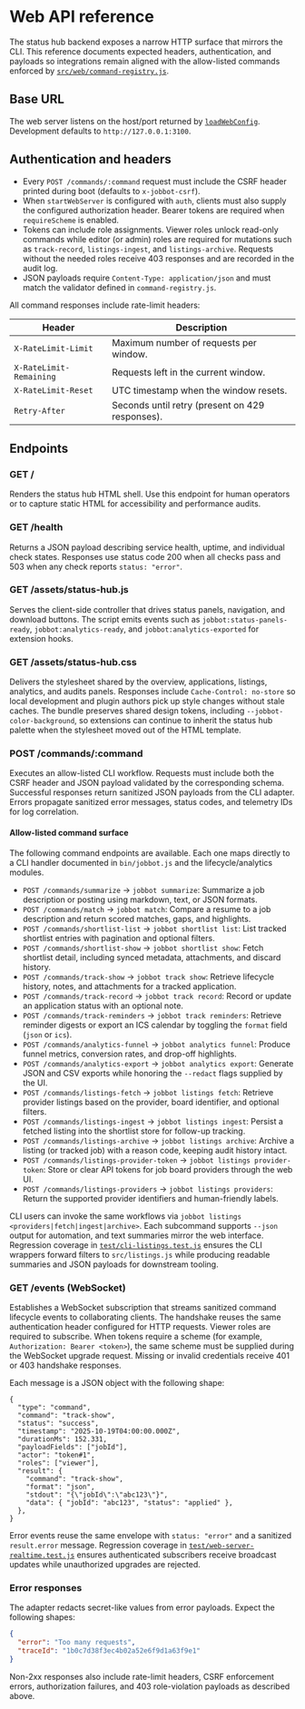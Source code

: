 # Web API reference

The status hub backend exposes a narrow HTTP surface that mirrors the CLI. This reference documents
expected headers, authentication, and payloads so integrations remain aligned with the allow-listed
commands enforced by [`src/web/command-registry.js`](../src/web/command-registry.js).

## Base URL

The web server listens on the host/port returned by
[`loadWebConfig`](../src/web/config.js). Development defaults to `http://127.0.0.1:3100`.

## Authentication and headers

- Every `POST /commands/:command` request must include the CSRF header printed during boot
  (defaults to `x-jobbot-csrf`).
- When `startWebServer` is configured with `auth`, clients must also supply the configured
  authorization header. Bearer tokens are required when `requireScheme` is enabled.
- Tokens can include role assignments. Viewer roles unlock read-only commands while editor (or
  admin) roles are required for mutations such as `track-record`, `listings-ingest`, and
  `listings-archive`. Requests without the needed roles receive 403 responses and are recorded in the
  audit log.
- JSON payloads require `Content-Type: application/json` and must match the validator defined in
  `command-registry.js`.

All command responses include rate-limit headers:

| Header                  | Description                                     |
| ----------------------- | ----------------------------------------------- |
| `X-RateLimit-Limit`     | Maximum number of requests per window.          |
| `X-RateLimit-Remaining` | Requests left in the current window.            |
| `X-RateLimit-Reset`     | UTC timestamp when the window resets.           |
| `Retry-After`           | Seconds until retry (present on 429 responses). |

## Endpoints

### GET /

Renders the status hub HTML shell. Use this endpoint for human operators or to capture static HTML
for accessibility and performance audits.

### GET /health

Returns a JSON payload describing service health, uptime, and individual check states. Responses use
status code 200 when all checks pass and 503 when any check reports `status: "error"`.

### GET /assets/status-hub.js

Serves the client-side controller that drives status panels, navigation, and download buttons. The
script emits events such as `jobbot:status-panels-ready`, `jobbot:analytics-ready`, and
`jobbot:analytics-exported` for extension hooks.

### GET /assets/status-hub.css

Delivers the stylesheet shared by the overview, applications, listings, analytics, and audits
panels. Responses include `Cache-Control: no-store` so local development and plugin authors pick up
style changes without stale caches. The bundle preserves shared design tokens, including
`--jobbot-color-background`, so extensions can continue to inherit the status hub palette when the
stylesheet moved out of the HTML template.

### POST /commands/:command

Executes an allow-listed CLI workflow. Requests must include both the CSRF header and JSON payload
validated by the corresponding schema. Successful responses return sanitized JSON payloads from the
CLI adapter. Errors propagate sanitized error messages, status codes, and telemetry IDs for log
correlation.

#### Allow-listed command surface

The following command endpoints are available. Each one maps directly to a CLI handler documented in
`bin/jobbot.js` and the lifecycle/analytics modules.

- `POST /commands/summarize` → `jobbot summarize`: Summarize a job description or posting using
  markdown, text, or JSON formats.
- `POST /commands/match` → `jobbot match`: Compare a resume to a job description and return scored
  matches, gaps, and highlights.
- `POST /commands/shortlist-list` → `jobbot shortlist list`: List tracked shortlist entries with
  pagination and optional filters.
- `POST /commands/shortlist-show` → `jobbot shortlist show`: Fetch shortlist detail, including synced
  metadata, attachments, and discard history.
- `POST /commands/track-show` → `jobbot track show`: Retrieve lifecycle history, notes, and
  attachments for a tracked application.
- `POST /commands/track-record` → `jobbot track record`: Record or update an application status with
  an optional note.
- `POST /commands/track-reminders` → `jobbot track reminders`: Retrieve reminder digests or export an
  ICS calendar by toggling the `format` field (`json` or `ics`).
- `POST /commands/analytics-funnel` → `jobbot analytics funnel`: Produce funnel metrics, conversion
  rates, and drop-off highlights.
- `POST /commands/analytics-export` → `jobbot analytics export`: Generate JSON and CSV exports while
  honoring the `--redact` flags supplied by the UI.
- `POST /commands/listings-fetch` → `jobbot listings fetch`: Retrieve provider listings based on the
  provider, board identifier, and optional filters.
- `POST /commands/listings-ingest` → `jobbot listings ingest`: Persist a fetched listing into the
  shortlist store for follow-up tracking.
- `POST /commands/listings-archive` → `jobbot listings archive`: Archive a listing (or tracked job)
  with a reason code, keeping audit history intact.
- `POST /commands/listings-provider-token` → `jobbot listings provider-token`: Store or clear API
  tokens for job board providers through the web UI.
- `POST /commands/listings-providers` → `jobbot listings providers`: Return the supported provider
  identifiers and human-friendly labels.

CLI users can invoke the same workflows via `jobbot listings <providers|fetch|ingest|archive>`.
Each subcommand supports `--json` output for automation, and text summaries mirror the web
interface. Regression coverage in [`test/cli-listings.test.js`](../test/cli-listings.test.js)
ensures the CLI wrappers forward filters to `src/listings.js` while producing readable summaries and
JSON payloads for downstream tooling.

### GET /events (WebSocket)

Establishes a WebSocket subscription that streams sanitized command lifecycle events to
collaborating clients. The handshake reuses the same authentication header configured for HTTP
requests. Viewer roles are required to subscribe. When tokens require a scheme (for example,
`Authorization: Bearer <token>`), the same scheme must be supplied during the WebSocket upgrade
request. Missing or invalid credentials receive 401 or 403 handshake responses.

Each message is a JSON object with the following shape:

```jsonc
{
  "type": "command",
  "command": "track-show",
  "status": "success",
  "timestamp": "2025-10-19T04:00:00.000Z",
  "durationMs": 152.331,
  "payloadFields": ["jobId"],
  "actor": "token#1",
  "roles": ["viewer"],
  "result": {
    "command": "track-show",
    "format": "json",
    "stdout": "{\"jobId\":\"abc123\"}",
    "data": { "jobId": "abc123", "status": "applied" },
  },
}
```

Error events reuse the same envelope with `status: "error"` and a sanitized `result.error` message.
Regression coverage in [`test/web-server-realtime.test.js`](../test/web-server-realtime.test.js)
ensures authenticated subscribers receive broadcast updates while unauthorized upgrades are rejected.

### Error responses

The adapter redacts secret-like values from error payloads. Expect the following shapes:

```json
{
  "error": "Too many requests",
  "traceId": "1b0c7d38f3ec4b02a52e6f9d1a63f9e1"
}
```

Non-2xx responses also include rate-limit headers, CSRF enforcement errors, authorization failures,
and 403 role-violation payloads as described above.
